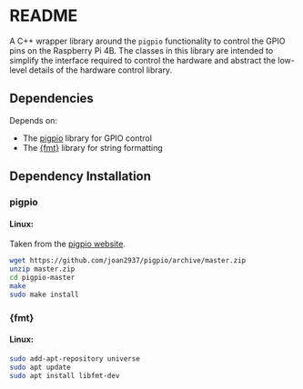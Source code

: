 # README

A C++ wrapper library around the `pigpio` functionality to control the GPIO pins on the Raspberry Pi 4B. The classes in this library are intended to simplify the interface required to control the hardware and abstract the low-level details of the hardware control library.

## Dependencies

Depends on:
- The [pigpio](http://abyz.me.uk/rpi/pigpio/) library for GPIO control
- The [{fmt}](https://github.com/fmtlib/fmt) library for string formatting


## Dependency Installation

### pigpio

#### Linux:

Taken from the [pigpio website](http://abyz.me.uk/rpi/pigpio/download.html).

```bash
wget https://github.com/joan2937/pigpio/archive/master.zip
unzip master.zip
cd pigpio-master
make
sudo make install
```

### {fmt}

#### Linux:

```bash
sudo add-apt-repository universe
sudo apt update
sudo apt install libfmt-dev
```
